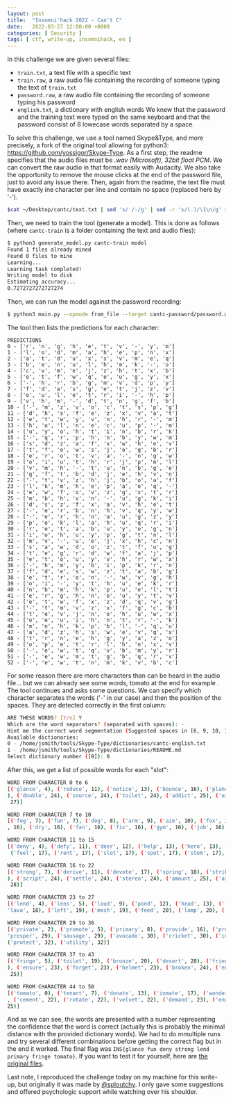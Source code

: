 ```yaml
---
layout: post
title:  "Insomni'hack 2022 - Can't C"
date:   2022-03-27 12:00:00 +0000
categories: [ Security ]
tags: [ ctf, write-up, insomnihack, en ]
---
```

In this challenge we are given several files:
- `train.txt`, a text file with a specific text
- `train.raw`, a raw audio file containing the recording of someone typing the text of `train.txt`
- `password.raw`, a raw audio file containing the recording of someone typing his password
- `english.txt`, a dictionary with english words
We knew that the password and the training text were typed on the same keyboard and that the password consist of 8 lowecase words separated by a space.

To solve this challenge, we use a tool named Skype&Type, and more precisely, a fork of the original tool allowing for python3: <https://github.com/yossigor/Skype-Type>. As a first step, the readme specifies that the audio files must be *.wav (Microsoft), 32bit float PCM*. We can convert the raw audio in that format easily with Audacity. We also take the opportunity to remove the mouse clicks at the end of the password file, just to avoid any issue there. Then, again from the readme, the text file must have exactly ine character per line and contain no space (replaced here by '-').
```bash
$cat ~/Desktop/cantc/text.txt | sed 's/ /-/g' | sed -r 's/(.)/\1\n/g' > cantc-train/train.txt
```

Then, we need to train the tool (generate a model). This is done as follows (where `cantc-train` is a folder containing the text and audio files):
```bash
$ python3 generate_model.py cantc-train model
Found 1 files already mined
Found 0 files to mine
Learning...
Learning task completed!
Writing model to disk
Estimating accuracy...
0.7272727272727274
```

Then, we can run the model against the password recording:
```bash
$ python3 main.py --opmode from_file --target cantc-password/password.wav --pipeline model
```

The tool then lists the predictions for each character:
```
PREDICTIONS
0 - ['r', 'n', 'g', 'h', 'e', 't', 'v', '-', 'y', 'm']
1 - ['l', 'o', 'd', 'm', 'a', 'h', 'e', 'p', 'n', 'x']
2 - ['a', 't', 'd', 'u', 'x', 's', 'v', 'm', 'e', 'q']
3 - ['b', 'e', 'n', 'u', 'l', 'h', 'm', 'k', '-', 'o']
4 - ['c', 'v', 'm', 'e', 'j', 'z', 'h', 't', 'x', 'b']
5 - ['e', 't', 'f', 'w', 'q', 'o', 'u', 'g', 'y', 'x']
6 - ['-', 'h', 'r', 'b', 'g', 'm', 'v', 'd', 'p', 'y']
7 - ['f', 'd', 'a', 's', 'g', 'e', 't', 'j', 'z', 'v']
8 - ['o', 'u', 'l', 'e', 't', 'r', 'i', '-', 'h', 'p']
9 - ['v', 'h', 'm', '-', 'd', 't', 'n', 'g', 'f', 'b']
10 - ['-', 'm', 'z', 'v', 'o', 'c', 't', 's', 'p', 'g']
11 - ['d', 'h', 's', 'f', 'e', 'z', 'x', 'v', 'a', 't']
12 - ['e', 't', 'w', 'y', 'v', 'n', 'h', 'r', '-', 'm']
13 - ['h', 'o', 'l', 'n', 'e', 'c', 'u', 'p', '-', 'm']
14 - ['u', 'y', 'o', 'h', 't', 'i', 'n', 'b', 'r', 'k']
15 - ['-', 'q', 'r', 'p', 'h', 'n', 'b', 'y', 'w', 'm']
16 - ['s', 'd', 'z', 'a', 'f', 'x', 'w', 'h', 'e', 'v']
17 - ['t', 'f', 'e', 'w', 's', 'j', 'o', 'g', 'b', 'r']
18 - ['e', 'r', 'o', 't', 'v', 'a', '-', 'n', 'g', 'w']
19 - ['o', 'i', 'u', 't', 'h', 'r', 'j', 'p', 'm', 'l']
20 - ['v', 'm', 'h', '-', 't', 'u', 'n', 'b', 'g', 'e']
21 - ['g', 'f', 't', 'b', 'd', 'j', 'e', 'h', 'v', 'n']
22 - ['-', 't', 'v', 'z', 'h', 'j', 'b', 'o', 'a', 'f']
23 - ['l', 'k', 'm', 'h', 'e', 'p', 'a', 'o', 'q', '-']
24 - ['e', 'w', 'f', 'o', 'v', 'z', 'g', 'x', 't', 'r']
25 - ['m', 'b', 'h', 'v', 'n', '-', 'u', 'g', 'k', 'i']
26 - ['d', 's', 'z', 'f', 'x', 'a', 'v', 'h', 'e', 't']
27 - ['-', 'e', 'r', 'b', 'n', 'h', 'v', 'q', 'y', 'w']
28 - ['-', 'e', 'r', 'h', 'n', 'a', 'u', 'g', 'z', 'y']
29 - ['p', 'o', 'k', 'l', 'a', 'h', 'u', 'q', 'r', 'i']
30 - ['r', 'e', 't', 'a', 'b', 'u', 'y', 'o', 'g', 'n']
31 - ['i', 'o', 'h', 'u', 'y', 'p', 'g', 't', 'n', 'l']
32 - ['m', 'v', '-', 'u', 'e', 'j', 'x', 'h', 'c', 'n']
33 - ['s', 'a', 'w', 'd', 'o', 'z', 't', 'f', 'u', 'g']
34 - ['t', 'e', 'g', 'r', 'd', 'w', 'f', 'a', 'j', 'p']
35 - ['e', 't', 'o', 'u', 'y', 'v', 'h', 'r', 'w', 'x']
36 - ['-', 'h', 'm', 'y', 'b', 'i', 'p', 'k', 'r', 'n']
37 - ['f', 'd', 'e', 's', 'w', 'z', 't', 'a', 'b', 'g']
38 - ['e', 't', 'r', 'o', 'n', '-', 'w', 'v', 'g', 'h']
39 - ['o', 'i', '-', 'y', 't', 'h', 'u', 'e', 'k', 'r']
40 - ['n', 'b', 'm', 'h', 'k', 'p', 'u', 'e', 'l', 't']
41 - ['e', 'r', 'g', 'h', 'n', 'o', 'u', 'y', 't', 'v']
42 - ['e', 't', 'w', 'f', 'x', 'z', 'd', 'q', 'v', 'g']
43 - ['-', 't', 'm', 'v', 'z', 'x', 'f', 'g', 'c', 'b']
44 - ['t', 'e', 'v', 'j', 'n', 'o', 'h', 'u', 'w', 'x']
45 - ['o', 'e', 'u', 'i', 'h', 'n', 't', 'r', '-', 'k']
46 - ['m', 'n', 'h', 'k', 'p', 'b', 'l', '-', 'q', 'u']
47 - ['a', 'd', 'z', 'h', 's', 'w', 'e', 'v', 'q', 'x']
48 - ['t', 'r', 'n', 'e', 'h', 'g', 'y', 'a', 'z', 'o']
49 - ['o', 'p', 'e', 't', 'r', 'l', 'h', 'n', 'x', 'v']
50 - ['-', 'e', 'w', 't', 'q', 'v', 'b', 'm', 'y', 'r']
51 - ['-', 'e', 'w', 'm', 't', 'g', 'b', 'q', 'r', 'v']
52 - ['-', 'e', 'w', 't', 'n', 'm', 'k', 'v', 'b', 'c']
```

For some reason there are more characters than can be heard in the audio file... but we can already see some words, tomato at the end for example . The tool continues and asks some questions. We can specify which character separates the words ('-' in our case) and then the position of the spaces. They are detected correctly in the first column:
```bash
ARE THESE WORDS? [Y/n] Y
Which are the word separators? (separated with spaces): -
Hint me the correct word segmentation (Suggested spaces in [6, 9, 10, 15, 20, 22, 27, 28, 32, 36, 39, 43, 50, 51, 52]): 6 10 15 22 27 28 36 43 50 51 52 53
Available dictionaries:
0 - /home/jsmith/tools/Skype-Type/dictionaries/cantc-english.txt
1 - /home/jsmith/tools/Skype-Type/dictionaries/README.md
Select dictionary number ([0]): 0
```

After this, we get a list of possible words for each "slot":
```bash
WORD FROM CHARACTER 0 to 6
[('glance', 4), ('reduce', 11), ('notice', 13), ('bounce', 16), ('planet', 16), ('reject', 18), ('detect', 19), ('nature', 19), ('rotate', 19), ('enable', 22), ('gadget', 22), ('rocket', 22), ('volume', 22), ('rather', 23), ('remove', 23
), ('double', 24), ('source', 24), ('toilet', 24), ('addict', 25), ('expect', 25), ('gather', 25), ('insect', 25), ('plunge', 25), ('rabbit', 25), ('result', 25), ('robust', 25), ('lounge', 26), ('viable', 26), ('change', 27), ('retire',
 27)]

WORD FROM CHARACTER 7 to 10
[('fog', 7), ('fun', 7), ('dog', 8), ('arm', 9), ('aim', 10), ('fox', 10), ('sun', 10), ('fit', 11), ('gun', 11), ('art', 12), ('fly', 12), ('mom', 12), ('fee', 13), ('few', 13), ('all', 14), ('dad', 15), ('fat', 15), ('ten', 15), ('add'
, 16), ('dry', 16), ('fan', 16), ('fix', 16), ('gym', 16), ('job', 16), ('nut', 16), ('old', 16), ('put', 16), ('sea', 16), ('toe', 16), ('top', 16)]

WORD FROM CHARACTER 11 to 15
[('deny', 4), ('defy', 11), ('deer', 12), ('help', 13), ('hero', 13), ('menu', 13), ('rely', 13), ('sell', 14), ('stay', 14), ('seek', 15), ('belt', 16), ('echo', 16), ('melt', 16), ('seat', 16), ('seed', 16), ('tent', 16), ('feed', 17),
 ('feel', 17), ('rent', 17), ('slot', 17), ('spot', 17), ('stem', 17), ('step', 17), ('zero', 17), ('diet', 18), ('drop', 18), ('foot', 18), ('hint', 18), ('hunt', 18), ('only', 18)]

WORD FROM CHARACTER 16 to 22
[('strong', 7), ('derive', 11), ('devote', 17), ('spring', 18), ('strike', 18), ('daring', 19), ('during', 19), ('arrive', 20), ('second', 22), ('street', 22), ('series', 23), ('shrimp', 23), ('smooth', 23), ('boring', 24), ('device', 24
), ('script', 24), ('settle', 24), ('stereo', 24), ('amount', 25), ('asthma', 25), ('around', 26), ('assume', 26), ('attend', 26), ('define', 26), ('stairs', 26), ('afford', 28), ('artist', 28), ('autumn', 28), ('detect', 28), ('remove',
 28)]

WORD FROM CHARACTER 23 to 27
[('lend', 4), ('lens', 5), ('loud', 9), ('pond', 12), ('head', 13), ('leaf', 13), ('load', 13), ('home', 14), ('love', 14), ('kind', 15), ('hold', 16), ('hood', 16), ('menu', 16), ('mind', 16), ('move', 16), ('hand', 17), ('long', 17), (
'lava', 18), ('left', 19), ('mesh', 19), ('feed', 20), ('lamp', 20), ('limb', 20), ('need', 20), ('seed', 20), ('come', 21), ('keen', 21), ('keep', 21), ('live', 21), ('maid', 21)]

WORD FROM CHARACTER 29 to 36
[('private', 2), ('promote', 5), ('primary', 8), ('provide', 16), ('prepare', 24), ('leisure', 25), ('trumpet', 25), ('luggage', 27), ('project', 27), ('athlete', 28), ('laundry', 28), ('payment', 28), ('leopard', 29), ('produce', 29), (
'prosper', 29), ('sausage', 29), ('avocado', 30), ('cricket', 30), ('imitate', 30), ('stomach', 30), ('isolate', 31), ('situate', 31), ('ability', 32), ('educate', 32), ('mandate', 32), ('orchard', 32), ('prevent', 32), ('problem', 32), 
('protect', 32), ('utility', 32)]

WORD FROM CHARACTER 37 to 43
[('fringe', 5), ('toilet', 19), ('bronze', 20), ('desert', 20), ('friend', 20), ('degree', 21), ('double', 21), ('entire', 21), ('future', 21), ('lounge', 21), ('street', 21), ('frozen', 22), ('bridge', 23), ('depart', 23), ('detect', 23
), ('ensure', 23), ('forget', 23), ('helmet', 23), ('broken', 24), ('enough', 24), ('orange', 24), ('secret', 24), ('around', 25), ('bright', 25), ('define', 25), ('flight', 25), ('height', 25), ('nephew', 25), ('orient', 25), ('people',
 25)]

WORD FROM CHARACTER 44 to 50
[('tomato', 0), ('tenant', 7), ('donate', 13), ('inmate', 17), ('wonder', 17), ('debate', 18), ('vendor', 18), ('depart', 19), ('voyage', 19), ('potato', 20), ('render', 20), ('timber', 20), ('moment', 21), ('toward', 21), ('tunnel', 21)
, ('cement', 22), ('rotate', 22), ('velvet', 22), ('demand', 23), ('engage', 23), ('estate', 23), ('female', 23), ('number', 23), ('sunset', 23), ('tongue', 23), ('either', 24), ('tumble', 24), ('behave', 25), ('nephew', 25), ('vessel', 
25)]
```

And as we can see, the words are presented with a number representing the confidence that the word is correct (actually this is probably the minimal distance with the provided dictionary words). We had to do mmultiple runs and try several different combinations before getting the correct flag but in the end it worked. The final flag was `INS{glance fun deny strong lend primary fringe tomato}`. If you want to test it for yourself, here are [the original files](/images/2022-03-27_insomnihack-cantc-files.zip).

Last note, I reproduced the challenge today on my machine for this write-up, but originally it was made by [@sploutchy](https://twitter.com/sploutchy). I only gave some suggestions and offered psychologic support while watching over his shoulder.
